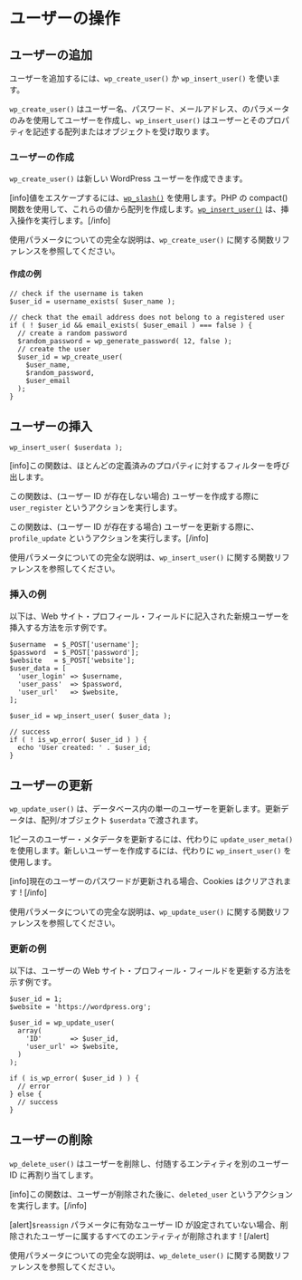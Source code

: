 <!-- 
# Working with Users
 -->
# ユーザーの操作

<!-- 
## Adding Users
 -->
## ユーザーの追加

<!-- 
To add a user you can use `wp_create_user()` or `wp_insert_user()`.
 -->
ユーザーを追加するには、`wp_create_user()` か `wp_insert_user()` を使います。

<!-- 
`wp_create_user()` creates a user using only the username, password and email parameters while `wp_insert_user()` accepts an array or object describing the user and its properties.
 -->
`wp_create_user()` はユーザー名、パスワード、メールアドレス、のパラメータのみを使用してユーザーを作成し、`wp_insert_user()` はユーザーとそのプロパティを記述する配列またはオブジェクトを受け取ります。

<!-- 
### Create User
 -->
### ユーザーの作成

<!-- 
`wp_create_user()` allows you to create a new WordPress user.
 -->
`wp_create_user()` は新しい WordPress ユーザーを作成できます。

<!-- 
[info]It uses [`wp_slash()`](https://developer.wordpress.org/reference/functions/wp_slash/) to escape the values. The PHP compact() function to create an array with these values. The [`wp_insert_user()`](https://developer.wordpress.org/reference/functions/wp_insert_user/) to perform the insert operation.[/info]
 -->
[info]値をエスケープするには、[`wp_slash()`](https://developer.wordpress.org/reference/functions/wp_slash/) を使用します。PHP の compact() 関数を使用して、これらの値から配列を作成します。[`wp_insert_user()`](https://developer.wordpress.org/reference/functions/wp_insert_user/) は、挿入操作を実行します。[/info]

<!-- 
Please refer to the Function Reference about `wp_create_user()` for full explanation about the used parameters.
 -->
使用パラメータについての完全な説明は、`wp_create_user()` に関する関数リファレンスを参照してください。

<!-- 
#### Example Create
 -->
#### 作成の例

```
// check if the username is taken
$user_id = username_exists( $user_name );

// check that the email address does not belong to a registered user
if ( ! $user_id && email_exists( $user_email ) === false ) {
  // create a random password
  $random_password = wp_generate_password( 12, false );
  // create the user
  $user_id = wp_create_user(
    $user_name,
    $random_password,
    $user_email
  );
}
```

<!-- 
## Insert User
 -->
## ユーザーの挿入

```
wp_insert_user( $userdata );
```

<!-- 
[info]The function calls a filter for most predefined properties.
 -->
[info]この関数は、ほとんどの定義済みのプロパティに対するフィルターを呼び出します。

<!-- 
The function performs the action `user_register` when creating a user (user ID does not exist).
 -->
この関数は、(ユーザー ID が存在しない場合) ユーザーを作成する際に `user_register` というアクションを実行します。

<!-- 
The function performs the action `profile_update` when updating the user (user ID exists).[/info]
 -->
この関数は、(ユーザー ID が存在する場合) ユーザーを更新する際に、`profile_update` というアクションを実行します。[/info]

<!-- 
Please refer to the Function Reference about `wp_insert_user()` for full explanation about the used parameters.
 -->
使用パラメータについての完全な説明は、`wp_insert_user()` に関する関数リファレンスを参照してください。

<!-- 
### Example Insert
 -->
### 挿入の例

<!-- 
Below is an example showing how to insert a new user with the website profile field filled in.
 -->
以下は、Web サイト・プロフィール・フィールドに記入された新規ユーザーを挿入する方法を示す例です。

```
$username  = $_POST['username'];
$password  = $_POST['password'];
$website   = $_POST['website'];
$user_data = [
  'user_login' => $username,
  'user_pass'  => $password,
  'user_url'   => $website,
];

$user_id = wp_insert_user( $user_data );

// success
if ( ! is_wp_error( $user_id ) ) {
  echo 'User created: ' . $user_id;
}
```

<!-- 
## Updating Users
 -->
## ユーザーの更新

<!-- 
`wp_update_user()` Updates a single user in the database. The update data is passed along in the `$userdata` array/object.
 -->
`wp_update_user()` は、データベース内の単一のユーザーを更新します。更新データは、配列/オブジェクト `$userdata` で渡されます。

<!-- 
To update a single piece of user meta data, use `update_user_meta()` instead. To create a new user, use `wp_insert_user()` instead.
 -->
1ピースのユーザー・メタデータを更新するには、代わりに `update_user_meta()` を使用します。新しいユーザーを作成するには、代わりに `wp_insert_user()` を使用します。

<!-- 
[info]If current user's password is being updated, then the cookies will be cleared![/info]
 -->
[info]現在のユーザーのパスワードが更新される場合、Cookies はクリアされます ! [/info]

<!-- 
Please refer to the Function Reference about `wp_update_user()` for full explanation about the used parameters.
 -->
使用パラメータについての完全な説明は、`wp_update_user()` に関する関数リファレンスを参照してください。

<!-- 
### Example Update
 -->
### 更新の例

<!-- 
Below is an example showing how to update a user's website profile field.
 -->
以下は、ユーザーの Web サイト・プロフィール・フィールドを更新する方法を示す例です。

```
$user_id = 1;
$website = 'https://wordpress.org';

$user_id = wp_update_user(
  array(
    'ID'       => $user_id,
    'user_url' => $website,
  )
);

if ( is_wp_error( $user_id ) ) {
  // error
} else {
  // success
}
```

<!-- 
## Deleting Users
 -->
## ユーザーの削除

<!-- 
`wp_delete_user()` deletes the user and optionally reassign associated entities to another user ID.
 -->
`wp_delete_user()` はユーザーを削除し、付随するエンティティを別のユーザー ID に再割り当てします。

<!-- 
[info]The function performs the action `deleted_user` after the user have been deleted.[/info]
 -->
[info]この関数は、ユーザーが削除された後に、`deleted_user` というアクションを実行します。[/info]

<!-- 
[alert]If the `$reassign` parameter is not set to a valid user ID, then all entities belonging to the deleted user will be deleted![/alert]
 -->
[alert]`$reassign` パラメータに有効なユーザー ID が設定されていない場合、削除されたユーザーに属するすべてのエンティティが削除されます ! [/alert]

<!-- 
Please refer to the Function Reference about `wp_delete_user()` for full explanation about the used parameters.
 -->
使用パラメータについての完全な説明は、`wp_delete_user()` に関する関数リファレンスを参照してください。
